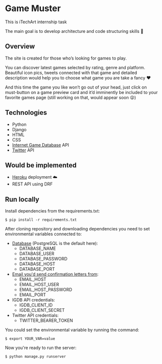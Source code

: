 # Game Muster

This is iTechArt internship task

The main goal is to develop architecture and code structuring skills :muscle:

## Overview

The site is created for those who’s looking for games to play. 

You can discover latest games selected by rating, genre and platform. Beautiful icon pics, tweets connected with that game and detailed description would help you to choose what game you are take a fancy :hearts: 

And this time the game you like won’t go out of your head, just click on must-button on a game preview card and it’d imminently be included to your favorite games page (still working on that, would appear soon :stuck_out_tongue_winking_eye:) 

## Technologies

- Python
- Django 
- HTML
- CSS
- [Internet Game Database](https://www.igdb.com/api) API 
- [Twitter](https://developer.twitter.com/en/docs) API

## Would be implemented 

- [Heroku](https://www.heroku.com/) deployment :cloud:
- REST API using DRF

## Run locally

Install dependencies from the requirements.txt:
```
$ pip install -r requirements.txt
```
After cloning repository and downloading dependencies you need to set environmental variables connected to:
- [Database](https://docs.djangoproject.com/en/3.2/ref/settings/#databases) (PostgreSQL is the default here):
  - DATABASE_NAME
  - DATABASE_USER
  - DATABASE_PASSWORD
  - DATABASE_HOST
  - DATABASE_PORT
- [Email you'd send confirmation letters from](https://docs.djangoproject.com/en/3.2/topics/email/#send-mail):
  - EMAIL_HOST
  - EMAIL_HOST_USER
  - EMAIL_HOST_PASSWORD
  - EMAIL_PORT
- IGDB API credentials: 
  - IGDB_CLIENT_ID
  - IGDB_CLIENT_SECRET
- Twitter API credentials:
  - TWITTER_BEARER_TOKEN

You could set the environmental variable by running the command:
```
$ export YOUR_VAR=value
```

Now you're ready to run the server: 
```
$ python manage.py runserver
```
